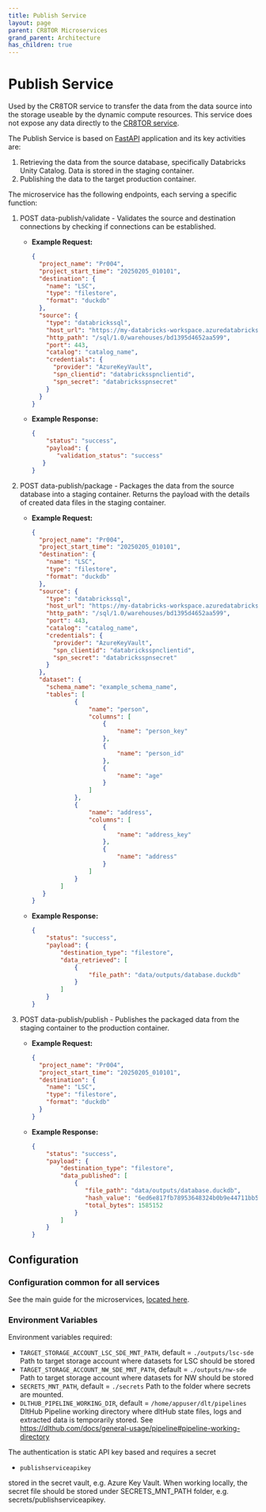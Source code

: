 ```yaml
---
title: Publish Service
layout: page
parent: CR8TOR Microservices 
grand_parent: Architecture
has_children: true
---
```


# Publish Service

Used by the CR8TOR service to transfer the data from the data source into the storage useable by the dynamic compute resources. This service does not expose any data directly to the [CR8TOR service](https://github.com/lsc-sde-crates/CR8TOR).

The Publish Service is based on [FastAPI](https://fastapi.tiangolo.com/) application and its key activities are:

1. Retrieving the data from the source database, specifically Databricks Unity Catalog. Data is stored in the staging container.
2. Publishing the data to the target production container.

The microservice has the following endpoints, each serving a specific function:

1. POST data-publish/validate - Validates the source and destination connections by checking if connections can be established.

   - **Example Request:**

     ```json
     {
       "project_name": "Pr004",
       "project_start_time": "20250205_010101",
       "destination": {
         "name": "LSC",
         "type": "filestore",
         "format": "duckdb"
       },
       "source": {
         "type": "databrickssql",
         "host_url": "https://my-databricks-workspace.azuredatabricks.net",
         "http_path": "/sql/1.0/warehouses/bd1395d4652aa599",
         "port": 443,
         "catalog": "catalog_name",
         "credentials": {
           "provider": "AzureKeyVault",
           "spn_clientid": "databricksspnclientid",
           "spn_secret": "databricksspnsecret"
         }
       }
     }
     ```

   - **Example Response:**

     ```json
     {
         "status": "success",
         "payload": {
            "validation_status": "success"
        }
     }
     ```

2. POST data-publish/package - Packages the data from the source database into a staging container. Returns the payload with the details of created data files in the staging container.

   - **Example Request:**

     ```json
     {
       "project_name": "Pr004",
       "project_start_time": "20250205_010101",
       "destination": {
         "name": "LSC",
         "type": "filestore",
         "format": "duckdb"
       },
       "source": {
         "type": "databrickssql",
         "host_url": "https://my-databricks-workspace.azuredatabricks.net",
         "http_path": "/sql/1.0/warehouses/bd1395d4652aa599",
         "port": 443,
         "catalog": "catalog_name",
         "credentials": {
           "provider": "AzureKeyVault",
           "spn_clientid": "databricksspnclientid",
           "spn_secret": "databricksspnsecret"
         }
       },
       "dataset": {
         "schema_name": "example_schema_name",
         "tables": [
                 {
                     "name": "person",
                     "columns": [ 
                         {
                             "name": "person_key"
                         },
                         {
                             "name": "person_id"
                         },
                         {
                             "name": "age"
                         }
                     ]
                 },
                 {
                     "name": "address",
                     "columns": [
                         {
                             "name": "address_key"
                         },
                         {
                             "name": "address"
                         }
                     ]
                 }
             ]
        }
     }
     ```

   - **Example Response:**

     ```json
     {
         "status": "success",
         "payload": {
             "destination_type": "filestore",
             "data_retrieved": [
                 {
                     "file_path": "data/outputs/database.duckdb"
                 }
             ]
         }
     }
     ```

3. POST data-publish/publish - Publishes the packaged data from the staging container to the production container.

   - **Example Request:**

     ```json
     {
       "project_name": "Pr004",
       "project_start_time": "20250205_010101",
       "destination": {
         "name": "LSC",
         "type": "filestore",
         "format": "duckdb"
       }
     }
     ```

   - **Example Response:**

     ```json
     {
         "status": "success",
         "payload": {
             "destination_type": "filestore",
             "data_published": [
                 {
                    "file_path": "data/outputs/database.duckdb",
                    "hash_value": "6ed6e817fb78953648324b0b9e44711bb55aa790e22e2353e8af6eae1f182bfdf10f88fc0e1a33c389cc3b73346dc513fde3fda594e3725ad1a3b568a55ff41c",
                    "total_bytes": 1585152
                 }
             ]
         }
     }
     ```

## Configuration

### Configuration common for all services

See the main guide for the microservices, [located here](../../docs/services.md).

### Environment Variables

Environment variables required:

- `TARGET_STORAGE_ACCOUNT_LSC_SDE_MNT_PATH`, default = `./outputs/lsc-sde`
  Path to target storage account where datasets for LSC should be stored
- `TARGET_STORAGE_ACCOUNT_NW_SDE_MNT_PATH`, default = `./outputs/nw-sde`
  Path to target storage account where datasets for NW should be stored
- `SECRETS_MNT_PATH`, default = `./secrets`
  Path to the folder where secrets are mounted.
- `DLTHUB_PIPELINE_WORKING_DIR`, default = `/home/appuser/dlt/pipelines`
  DltHub Pipeline working directory where dltHub state files, logs and extracted data is temporarily stored. See <https://dlthub.com/docs/general-usage/pipeline#pipeline-working-directory>

The authentication is static API key based and requires a secret

- `publishserviceapikey`

stored in the secret vault, e.g. Azure Key Vault. When working locally, the secret file should be stored under SECRETS_MNT_PATH folder, e.g. secrets/publishserviceapikey.
